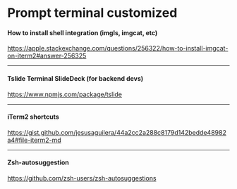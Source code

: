 # Prompt terminal customized


#### How to install shell integration (imgls, imgcat, etc)
https://apple.stackexchange.com/questions/256322/how-to-install-imgcat-on-iterm2#answer-256325

---

#### Tslide Terminal SlideDeck (for backend devs)
https://www.npmjs.com/package/tslide

---

#### iTerm2 shortcuts
https://gist.github.com/jesusaguilera/44a2cc2a288c8179d142bedde48982a4#file-iterm2-md

---

#### Zsh-autosuggestion
https://github.com/zsh-users/zsh-autosuggestions

